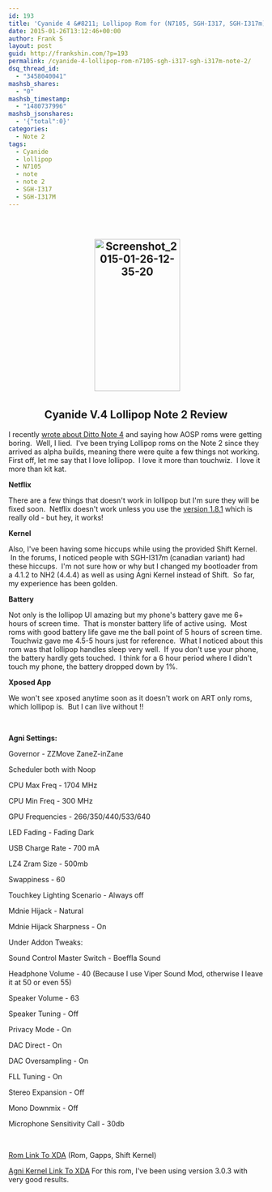 ```yaml
---
id: 193
title: 'Cyanide 4 &#8211; Lollipop Rom for (N7105, SGH-I317, SGH-I317m) Note 2'
date: 2015-01-26T13:12:46+00:00
author: Frank S
layout: post
guid: http://frankshin.com/?p=193
permalink: /cyanide-4-lollipop-rom-n7105-sgh-i317-sgh-i317m-note-2/
dsq_thread_id:
  - "3458040041"
mashsb_shares:
  - "0"
mashsb_timestamp:
  - "1480737996"
mashsb_jsonshares:
  - '{"total":0}'
categories:
  - Note 2
tags:
  - Cyanide
  - lollipop
  - N7105
  - note
  - note 2
  - SGH-I317
  - SGH-I317M
---
```

&nbsp;
<h2 style="text-align: center;"> <a href="http://frankshin.com/wp-content/uploads/2015/01/Screenshot_2015-01-26-12-35-20-e1422306921174.png"><img class="alignnone size-medium wp-image-194" src="http://frankshin.com/wp-content/uploads/2015/01/Screenshot_2015-01-26-12-35-20-169x300.png" alt="Screenshot_2015-01-26-12-35-20" width="169" height="300" /></a></h2>
<h2 style="text-align: center;">Cyanide V.4 Lollipop Note 2 Review</h2>
I recently <a href="http://frankshin.com/ditto-note-4-for-note-2-n7100-n7105-i317/">wrote about Ditto Note 4</a> and saying how AOSP roms were getting boring.  Well, I lied.  I've been trying Lollipop roms on the Note 2 since they arrived as alpha builds, meaning there were quite a few things not working. First off, let me say that I love lollipop.  I love it more than touchwiz.  I love it more than kit kat.

<strong>Netflix</strong>

There are a few things that doesn't work in lollipop but I'm sure they will be fixed soon.  Netflix doesn't work unless you use the <a href="https://code.google.com/p/sygsogo/downloads/detail?name=Netflix-1.8.1.apk">version 1.8.1</a> which is really old - but hey, it works!

<strong>Kernel</strong>

Also, I've been having some hiccups while using the provided Shift Kernel.  In the forums, I noticed people with SGH-I317m (canadian variant) had these hiccups.  I'm not sure how or why but I changed my bootloader from a 4.1.2 to NH2 (4.4.4) as well as using Agni Kernel instead of Shift.  So far, my experience has been golden.

<strong>Battery</strong>

Not only is the lollipop UI amazing but my phone's battery gave me 6+ hours of screen time.  That is monster battery life of active using.  Most roms with good battery life gave me the ball point of 5 hours of screen time.  Touchwiz gave me 4.5-5 hours just for reference.  What I noticed about this rom was that lollipop handles sleep very well.  If you don't use your phone, the battery hardly gets touched.  I think for a 6 hour period where I didn't touch my phone, the battery dropped down by 1%.

<strong>Xposed App</strong>

We won't see xposed anytime soon as it doesn't work on ART only roms, which lollipop is.  But I can live without !!

&nbsp;

<strong>Agni Settings:</strong>

Governor - ZZMove ZaneZ-inZane

Scheduler both with Noop

CPU Max Freq - 1704 MHz

CPU Min Freq - 300 MHz

GPU Frequencies - 266/350/440/533/640

LED Fading - Fading Dark

USB Charge Rate - 700 mA

LZ4 Zram Size - 500mb

Swappiness - 60

Touchkey Lighting Scenario - Always off

Mdnie Hijack - Natural

Mdnie Hijack Sharpness - On

Under Addon Tweaks:

Sound Control Master Switch - Boeffla Sound

Headphone Volume - 40 (Because I use Viper Sound Mod, otherwise I leave it at 50 or even 55)

Speaker Volume - 63

Speaker Tuning - Off

Privacy Mode - On

DAC Direct - On

DAC Oversampling - On

FLL Tuning - On

Stereo Expansion - Off

Mono Downmix - Off

Microphone Sensitivity Call - 30db

&nbsp;

<a href="http://forum.xda-developers.com/galaxy-note-2-att/development/rom-beta-t2977495">Rom Link To XDA</a> (Rom, Gapps, Shift Kernel)

<a href="http://forum.xda-developers.com/devdb/project/?id=2506#downloads">Agni Kernel Link To XDA</a> For this rom, I've been using version 3.0.3 with very good results.